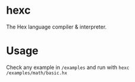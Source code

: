 # hexc
The Hex language compiler & interpreter.

# Usage
Check any example in `/examples` and run with `hexc /examples/math/basic.hx`
